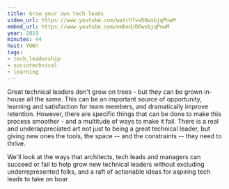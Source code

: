 ```yaml
---
title: Grow your own tech leads
video_url: https://www.youtube.com/watch?v=DOwxbjqPnwM
embed_url: https://www.youtube.com/embed/DOwxbjqPnwM
year: 2019
minutes: 44
host: YOW!
tags: 
- tech_leadership
- sociotechnical
- learning
---
```

Great technical leaders don't grow on trees - but they can be grown in-house all the same. This can be an important source of opportunity, learning and satisfaction for team members, and dramatically improve retention. However, there are specific things that can be done to make this process smoother - and a multitude of ways to make it fail. There is a real and underappreciated art not just to being a great technical leader, but giving new ones the tools, the space -- and the constraints -- they need to thrive.

We'll look at the ways that architects, tech leads and managers can succeed or fail to help grow new technical leaders without excluding underrepresented folks, and a raft of actionable ideas for aspiring tech leads to take on boar